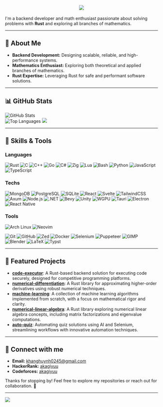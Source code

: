 <h1 align="center">
    <img src="https://readme-typing-svg.herokuapp.com/?font=Righteous&size=35&center=true&vCenter=true&width=500&height=70&duration=4000&lines=Hi+There!+👋;+I'm+Khang!;" />
</h1>

I'm a backend developer and math enthusiast passionate about solving problems with **Rust** and exploring all branches of mathematics.

---

## 🦀 About Me  

- **Backend Development:** Designing scalable, reliable, and high-performance systems.  
- **Mathematics Enthusiast:** Exploring both theoretical and applied branches of mathematics.  
- **Rust Expertise:** Leveraging Rust for safe and performant software solutions.  

---

## 📊 GitHub Stats

![GitHub Stats](https://github-readme-stats.vercel.app/api?username=akagiyuu&show_icons=true&theme=github_dark)  
![Top Languages](https://github-readme-stats.vercel.app/api/top-langs?username=akagiyuu&show_icons=true&locale=en&theme=github_dark&layout=compact&hide=jupyter%20notebook)
![](https://github-profile-trophy.vercel.app/?username=akagiyuu&theme=darkhub)

---

## 🔧 Skills & Tools

### **Languages**
![Rust](https://img.shields.io/badge/Rust-000000?style=for-the-badge&logo=rust&logoColor=white)
![C](https://img.shields.io/badge/C-A8B9CC?style=for-the-badge&logo=c&logoColor=black)
![C++](https://img.shields.io/badge/C++-00599C?style=for-the-badge&logo=cplusplus&logoColor=white)
![Go](https://img.shields.io/badge/Go-00ADD8?style=for-the-badge&logo=go&logoColor=white)
![C#](https://img.shields.io/badge/C%23-239120?style=for-the-badge&logo=csharp&logoColor=white)
![Zig](https://img.shields.io/badge/Zig-F7A41D?style=for-the-badge&logo=zig&logoColor=black)
![Lua](https://img.shields.io/badge/Lua-2C2D72?style=for-the-badge&logo=lua&logoColor=white)
![Bash](https://img.shields.io/badge/Bash-4EAA25?style=for-the-badge&logo=gnu-bash&logoColor=white)
![Python](https://img.shields.io/badge/Python-3776AB?style=for-the-badge&logo=python&logoColor=white)
![JavaScript](https://img.shields.io/badge/JavaScript-F7DF1E?style=for-the-badge&logo=javascript&logoColor=black)
![TypeScript](https://img.shields.io/badge/TypeScript-3178C6?style=for-the-badge&logo=typescript&logoColor=white)

### Techs

![MongoDB](https://img.shields.io/badge/MongoDB-47A248?style=for-the-badge&logo=mongodb&logoColor=white)
![PostgreSQL](https://img.shields.io/badge/PostgreSQL-336791?style=for-the-badge&logo=postgresql&logoColor=white)
![SQLite](https://img.shields.io/badge/SQLite-003B57?style=for-the-badge&logo=sqlite&logoColor=white)
![React](https://img.shields.io/badge/React-61DAFB?style=for-the-badge&logo=react&logoColor=black)
![Svelte](https://img.shields.io/badge/Svelte-FF3E00?style=for-the-badge&logo=svelte&logoColor=white)
![TailwindCSS](https://img.shields.io/badge/TailwindCSS-06B6D4?style=for-the-badge&logo=tailwindcss&logoColor=white)
![Axum](https://img.shields.io/badge/Axum-000000?style=for-the-badge&logo=rust&logoColor=white)
![Node.js](https://img.shields.io/badge/Node.js-339933?style=for-the-badge&logo=nodedotjs&logoColor=white)
![.NET](https://img.shields.io/badge/.NET-512BD4?style=for-the-badge&logo=dotnet&logoColor=white)
![Bevy](https://img.shields.io/badge/Bevy-9C3BDB?style=for-the-badge&logo=bevy&logoColor=white)
![Unity](https://img.shields.io/badge/Unity-000000?style=for-the-badge&logo=unity&logoColor=white)
![WGPU](https://img.shields.io/badge/WGPU-000000?style=for-the-badge&logo=nvidia&logoColor=white)
![Tauri](https://img.shields.io/badge/Tauri-FFC131?style=for-the-badge&logo=tauri&logoColor=black)
![Electron](https://img.shields.io/badge/Electron-47848F?style=for-the-badge&logo=electron&logoColor=white)
![React Native](https://img.shields.io/badge/React_Native-61DAFB?style=for-the-badge&logo=react&logoColor=black)

### **Tools**
![Arch Linux](https://img.shields.io/badge/Arch_Linux_(BTW)-1793D1?style=for-the-badge&logo=archlinux&logoColor=white)
![Neovim](https://img.shields.io/badge/Neovim-57A143?style=for-the-badge&logo=neovim&logoColor=white)

![Git](https://img.shields.io/badge/Git-F05032?style=for-the-badge&logo=git&logoColor=white)
![GitHub](https://img.shields.io/badge/GitHub-181717?style=for-the-badge&logo=github&logoColor=white)
![Zed](https://img.shields.io/badge/Zed-212121?style=for-the-badge&logo=zed&logoColor=white)
![Docker](https://img.shields.io/badge/Docker-2496ED?style=for-the-badge&logo=docker&logoColor=white)
![Selenium](https://img.shields.io/badge/Selenium-43B02A?style=for-the-badge&logo=selenium&logoColor=white)
![Puppeteer](https://img.shields.io/badge/Puppeteer-40B5A4?style=for-the-badge&logo=puppeteer&logoColor=white)
![GIMP](https://img.shields.io/badge/GIMP-5C5543?style=for-the-badge&logo=gimp&logoColor=white)
![Blender](https://img.shields.io/badge/Blender-F5792A?style=for-the-badge&logo=blender&logoColor=white)
![LaTeX](https://img.shields.io/badge/LaTeX-008080?style=for-the-badge&logo=latex&logoColor=white)
![Typst](https://img.shields.io/badge/Typst-000000?style=for-the-badge)

---

## 📂 Featured Projects

- [**code-executor**](https://github.com/akagiyuu/code-executor): A Rust-based backend solution for executing code securely, designed for competitive programming platforms.
- [**numerical-differentiation**](https://github.com/akagiyuu/numerical-differentiation): A Rust library for approximating higher-order derivatives using robust numerical techniques.
- [**machine-learning**](https://github.com/akagiyuu/machine-learning): A collection of machine learning algorithms implemented from scratch, with a focus on mathematical rigor and clarity.
- [**numerical-linear-algebra**](https://github.com/akagiyuu/numerical-linear-algebra): A Rust library exploring numerical linear algebra concepts, including matrix factorizations and eigenvalue computations.
- [**auto-quiz**](https://github.com/akagiyuu/auto-quiz): Automating quiz solutions using AI and Selenium, streamlining workflows with innovative automation techniques.

---

## 🌟 Connect with me

- **Email:** [khanghuynh0245@gmail.com](mailto:khanghuynh0245@gmail.com)  
- **HackerRank:** [akagiyuu](https://www.hackerrank.com/profile/AkagiYuu)  
- **Codeforces:** [akagiyuu](https://codeforces.com/profile/AkagiYuu)  


Thanks for stopping by! Feel free to explore my repositories or reach out for collaboration. 🚀

---
![](https://count.getloli.com/@akagiyuu?name=akagiyuu&theme=moebooru&padding=7&offset=0&align=top&scale=1&pixelated=1&darkmode=auto)
